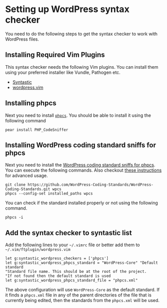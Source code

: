 # Setting up WordPress syntax checker

You need to do the following steps to get the syntax checker to work with WordPress files.

## Installing Required Vim Plugins

This syntax checker needs the following Vim plugins. You can install them using
your preferred installer like Vundle, Pathogen etc.

- [Syntastic](https://github.com/scrooloose/syntastic)
- [wordpress.vim](https://github.com/dsawardekar/wordpress.vim/)

## Installing phpcs

Next you need to install [`phpcs`](http://pear.php.net/package/PHP_CodeSniffer/).
You should be able to install it using the following command

```
pear install PHP_CodeSniffer
```

## Installing WordPress coding standard sniffs for phpcs

Next you need to install the [WordPress coding standard sniffs for phpcs](https://github.com/WordPress-Coding-Standards/WordPress-Coding-Standards).
You can execute the following commands. Also checkout [these instructions](https://github.com/WordPress-Coding-Standards/WordPress-Coding-Standards#how-to-use-this) for advanced usage.

```
git clone https://github.com/WordPress-Coding-Standards/WordPress-Coding-Standards.git wpcs
phpcs --config-set installed_paths wpcs
```

You can check if the standard installed properly or not using the following command.

```
phpcs -i
```

## Add the syntax checker to syntastic list

Add the following lines to your `~/.vimrc` file or better add them to `~/.vim/ftplugin/wordpress.vim`

```
let g:syntastic_wordpress_checkers = ['phpcs']
let g:syntastic_wordpress_phpcs_standard = "WordPress-Core" "Default standard
"Standard file name. This should be at the root of the project.
"If not found then the default standard is used
let g:syntastic_wordpress_phpcs_standard_file = "phpcs.xml"
```

The above configuration will use `WordPress-Core` as the default standard. If it finds a `phpcs.xml` file in any of the parent directories of the file that is currently being edited, then the standards from the `phpcs.xml` will be used.
